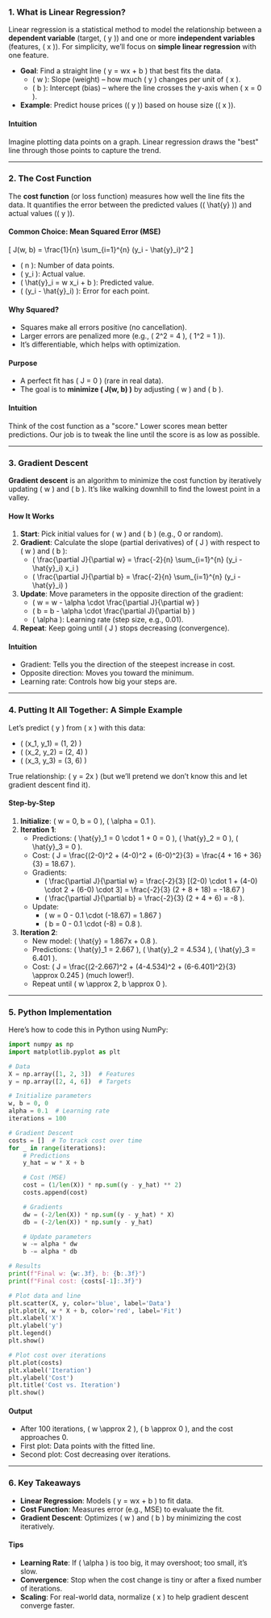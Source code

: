 ### 1. What is Linear Regression?

Linear regression is a statistical method to model the relationship between a **dependent variable** (target, \( y \)) and one or more **independent variables** (features, \( x \)). For simplicity, we’ll focus on **simple linear regression** with one feature.

- **Goal**: Find a straight line \( y = wx + b \) that best fits the data.
  - \( w \): Slope (weight) – how much \( y \) changes per unit of \( x \).
  - \( b \): Intercept (bias) – where the line crosses the y-axis when \( x = 0 \).
- **Example**: Predict house prices (\( y \)) based on house size (\( x \)).

#### Intuition

Imagine plotting data points on a graph. Linear regression draws the "best" line through those points to capture the trend.

---

### 2. The Cost Function

The **cost function** (or loss function) measures how well the line fits the data. It quantifies the error between the predicted values (\( \hat{y} \)) and actual values (\( y \)).

#### Common Choice: Mean Squared Error (MSE)

\[ J(w, b) = \frac{1}{n} \sum\_{i=1}^{n} (y_i - \hat{y}\_i)^2 \]

- \( n \): Number of data points.
- \( y_i \): Actual value.
- \( \hat{y}\_i = w x_i + b \): Predicted value.
- \( (y_i - \hat{y}\_i) \): Error for each point.

#### Why Squared?

- Squares make all errors positive (no cancellation).
- Larger errors are penalized more (e.g., \( 2^2 = 4 \), \( 1^2 = 1 \)).
- It’s differentiable, which helps with optimization.

#### Purpose

- A perfect fit has \( J = 0 \) (rare in real data).
- The goal is to **minimize \( J(w, b) \)** by adjusting \( w \) and \( b \).

#### Intuition

Think of the cost function as a "score." Lower scores mean better predictions. Our job is to tweak the line until the score is as low as possible.

---

### 3. Gradient Descent

**Gradient descent** is an algorithm to minimize the cost function by iteratively updating \( w \) and \( b \). It’s like walking downhill to find the lowest point in a valley.

#### How It Works

1. **Start**: Pick initial values for \( w \) and \( b \) (e.g., 0 or random).
2. **Gradient**: Calculate the slope (partial derivatives) of \( J \) with respect to \( w \) and \( b \):
   - \( \frac{\partial J}{\partial w} = \frac{-2}{n} \sum\_{i=1}^{n} (y_i - \hat{y}\_i) x_i \)
   - \( \frac{\partial J}{\partial b} = \frac{-2}{n} \sum\_{i=1}^{n} (y_i - \hat{y}\_i) \)
3. **Update**: Move parameters in the opposite direction of the gradient:
   - \( w = w - \alpha \cdot \frac{\partial J}{\partial w} \)
   - \( b = b - \alpha \cdot \frac{\partial J}{\partial b} \)
   - \( \alpha \): Learning rate (step size, e.g., 0.01).
4. **Repeat**: Keep going until \( J \) stops decreasing (convergence).

#### Intuition

- Gradient: Tells you the direction of the steepest increase in cost.
- Opposite direction: Moves you toward the minimum.
- Learning rate: Controls how big your steps are.

---

### 4. Putting It All Together: A Simple Example

Let’s predict \( y \) from \( x \) with this data:

- \( (x_1, y_1) = (1, 2) \)
- \( (x_2, y_2) = (2, 4) \)
- \( (x_3, y_3) = (3, 6) \)

True relationship: \( y = 2x \) (but we’ll pretend we don’t know this and let gradient descent find it).

#### Step-by-Step

1. **Initialize**: \( w = 0, b = 0 \), \( \alpha = 0.1 \).
2. **Iteration 1**:
   - Predictions: \( \hat{y}\_1 = 0 \cdot 1 + 0 = 0 \), \( \hat{y}\_2 = 0 \), \( \hat{y}\_3 = 0 \).
   - Cost: \( J = \frac{(2-0)^2 + (4-0)^2 + (6-0)^2}{3} = \frac{4 + 16 + 36}{3} = 18.67 \).
   - Gradients:
     - \( \frac{\partial J}{\partial w} = \frac{-2}{3} [(2-0) \cdot 1 + (4-0) \cdot 2 + (6-0) \cdot 3] = \frac{-2}{3} (2 + 8 + 18) = -18.67 \)
     - \( \frac{\partial J}{\partial b} = \frac{-2}{3} (2 + 4 + 6) = -8 \).
   - Update:
     - \( w = 0 - 0.1 \cdot (-18.67) = 1.867 \)
     - \( b = 0 - 0.1 \cdot (-8) = 0.8 \).
3. **Iteration 2**:
   - New model: \( \hat{y} = 1.867x + 0.8 \).
   - Predictions: \( \hat{y}\_1 = 2.667 \), \( \hat{y}\_2 = 4.534 \), \( \hat{y}\_3 = 6.401 \).
   - Cost: \( J = \frac{(2-2.667)^2 + (4-4.534)^2 + (6-6.401)^2}{3} \approx 0.245 \) (much lower!).
   - Repeat until \( w \approx 2, b \approx 0 \).

---

### 5. Python Implementation

Here’s how to code this in Python using NumPy:

```python
import numpy as np
import matplotlib.pyplot as plt

# Data
X = np.array([1, 2, 3])  # Features
y = np.array([2, 4, 6])  # Targets

# Initialize parameters
w, b = 0, 0
alpha = 0.1  # Learning rate
iterations = 100

# Gradient Descent
costs = []  # To track cost over time
for _ in range(iterations):
    # Predictions
    y_hat = w * X + b

    # Cost (MSE)
    cost = (1/len(X)) * np.sum((y - y_hat) ** 2)
    costs.append(cost)

    # Gradients
    dw = (-2/len(X)) * np.sum((y - y_hat) * X)
    db = (-2/len(X)) * np.sum(y - y_hat)

    # Update parameters
    w -= alpha * dw
    b -= alpha * db

# Results
print(f"Final w: {w:.3f}, b: {b:.3f}")
print(f"Final cost: {costs[-1]:.3f}")

# Plot data and line
plt.scatter(X, y, color='blue', label='Data')
plt.plot(X, w * X + b, color='red', label='Fit')
plt.xlabel('X')
plt.ylabel('y')
plt.legend()
plt.show()

# Plot cost over iterations
plt.plot(costs)
plt.xlabel('Iteration')
plt.ylabel('Cost')
plt.title('Cost vs. Iteration')
plt.show()
```

#### Output

- After 100 iterations, \( w \approx 2 \), \( b \approx 0 \), and the cost approaches 0.
- First plot: Data points with the fitted line.
- Second plot: Cost decreasing over iterations.

---

### 6. Key Takeaways

- **Linear Regression**: Models \( y = wx + b \) to fit data.
- **Cost Function**: Measures error (e.g., MSE) to evaluate the fit.
- **Gradient Descent**: Optimizes \( w \) and \( b \) by minimizing the cost iteratively.

#### Tips

- **Learning Rate**: If \( \alpha \) is too big, it may overshoot; too small, it’s slow.
- **Convergence**: Stop when the cost change is tiny or after a fixed number of iterations.
- **Scaling**: For real-world data, normalize \( x \) to help gradient descent converge faster.
